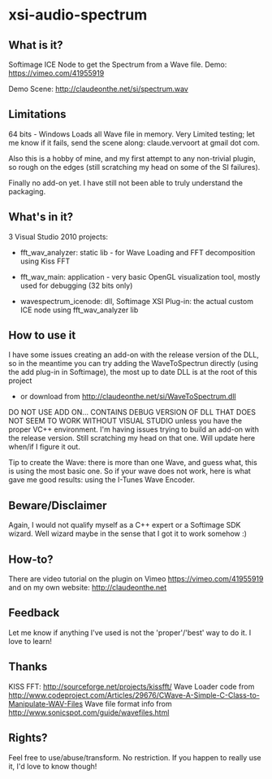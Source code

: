 xsi-audio-spectrum
==================

What is it?
-----------

Softimage ICE Node to get the Spectrum from a Wave file. Demo: https://vimeo.com/41955919

Demo Scene: http://claudeonthe.net/si/spectrum.wav

Limitations
-----------

64 bits - Windows
Loads all Wave file in memory.
Very Limited testing; let me know if it fails, send the scene along: claude.vervoort at gmail dot com.

Also this is a hobby of mine, and my first attempt to any non-trivial plugin, so rough on the edges (still scratching my
head on some of the SI failures).

Finally no add-on yet. I have still not been able to truly understand the packaging.

What's in it?
-------------

3 Visual Studio 2010 projects:

* fft_wav_analyzer: static lib - for Wave Loading and FFT decomposition using Kiss FFT

* fft_wav_main: application - very basic OpenGL visualization tool, mostly used for debugging (32 bits only)

* wavespectrum_icenode: dll, Softimage XSI Plug-in: the actual custom ICE node using fft_wav_analyzer lib

How to use it
--------------

I have some issues creating an add-on with the release version of the DLL, so in the meantime you can try adding 
the WaveToSpectrun directly (using the add plug-in in Softimage), the most up to date DLL is at the root of this project 
- or download from http://claudeonthe.net/si/WaveToSpectrum.dll

DO NOT USE ADD ON... CONTAINS DEBUG VERSION OF DLL THAT DOES NOT SEEM TO WORK WITHOUT VISUAL STUDIO unless you have
the proper VC++ environment. I'm having issues trying to build an add-on with the release version. Still scratching
my head on that one. Will update here when/if I figure it out.

Tip to create the Wave: there is more than one Wave, and guess what, this is using the most basic one. So if your wave
does not work, here is what gave me good results: using the I-Tunes Wave Encoder.


Beware/Disclaimer
-----------------

Again, I would not qualify myself as a C++ expert or a Softimage SDK wizard. Well wizard maybe in the sense that I got it to work somehow :)


How-to?
-------
There are video tutorial on the plugin on Vimeo https://vimeo.com/41955919 and on my own website: http://claudeonthe.net


Feedback
--------

Let me know if anything I've used is not the 'proper'/'best' way to do it. I love to learn!

Thanks
------
KISS FFT: http://sourceforge.net/projects/kissfft/
Wave Loader code from http://www.codeproject.com/Articles/29676/CWave-A-Simple-C-Class-to-Manipulate-WAV-Files
Wave file format info from http://www.sonicspot.com/guide/wavefiles.html

Rights?
------

Feel free to use/abuse/transform. No restriction. If you happen to really use it, I'd love to know though! 
